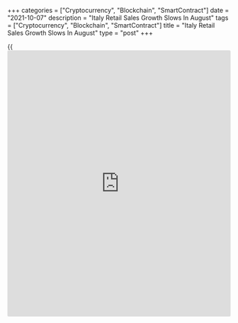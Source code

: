 +++
categories = ["Cryptocurrency", "Blockchain", "SmartContract"]
date = "2021-10-07"
description = "Italy Retail Sales Growth Slows In August"
tags = ["Cryptocurrency", "Blockchain", "SmartContract"]
title = "Italy Retail Sales Growth Slows In August"
type = "post"
+++

{{<iframe id="large-banner" src="https://www.bounty.group/#slide=1.0" width="100%" height="600" scrolling="no" style="border: 0px solid rgb(216, 221, 230); border-radius: 3px;">}}

Italy's retail sales growth eased in August, data from the statistical
office Istat showed on Thursday.

The retail sales value increased 1.9 percent month-on-month in August,
after a 6.7 percent rise in July. In June, sales gained 7.9 percent.

On a yearly basis, retail sales value rose a 0.4 percent in August,
after a 0.3 percent drop in the previous month.

Food sales gained 0.1 percent monthly in August and non-food product
sales grew 0.7 percent.

In volume [terms](https://www.fintechee.com/terms/), retail sales rose 0.4 percent on month in August, after
a 0.6 percent decline in July. The annual growth eased to 1.0 percent
from 8.9 percent a month ago.

For comments and feedback [contact](https://www.playgroundfx.com/contact/): editorial@rtt[news](https://www.letsplayfx.com/blog/forex-news-website/).com

[Economic News][1]

 **What parts of the world are seeing the best (and worst) economic
performances lately? Click[here][2] to check out our [Econ Scorecard][2]
and find out! See up-to-the-moment [ranking](https://www.playgroundfx.com/blog/crypto-exchange-ranking/)s for the best and worst
performers in [GDP][3], [unemployment rate][4], [inflation][5] and much
more.**

   1. www.rtt[news](https://www.letsplayfx.com/blog/forex-news-website/).com/Content/EconomicNews.aspx
   2. www.rtt[news](https://www.letsplayfx.com/blog/forex-news-website/).com/economic-scorecard/world-rank/industrial-production/highest-performance.aspx
   3. www.rtt[news](https://www.letsplayfx.com/blog/forex-news-website/).com/economic-scorecard/world-rank/GDP/highest-performance.aspx
   4. www.rtt[news](https://www.letsplayfx.com/blog/forex-news-website/).com/economic-scorecard/world-rank/unemployment-rate/lowest-performance.aspx
   5. www.rtt[news](https://www.letsplayfx.com/blog/forex-news-website/).com/economic-scorecard/world-rank/CPI/highest-performance.aspx